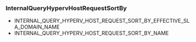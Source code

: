 ### InternalQueryHypervHostRequestSortBy


- INTERNAL_QUERY_HYPERV_HOST_REQUEST_SORT_BY_EFFECTIVE_SLA_DOMAIN_NAME
- INTERNAL_QUERY_HYPERV_HOST_REQUEST_SORT_BY_NAME
